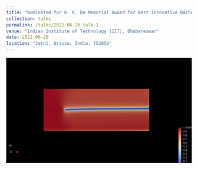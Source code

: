 ```yaml
---
title: "Nominated for B. K. De Memorial Award for Best Innovative Bachelor's project"
collection: talks
permalink: /talks/2022-06-20-talk-1
venue: "Indian Institute of Technology (IIT), Bhubaneswar"
date: 2022-06-20
location: "Jatni, Orissa, India, 752050"
---
```


<img src="https://github.com/DevasmitDutta/DevasmitDutta.github.io/blob/master/files/Screenshot%202022-12-17%20at%208.49.15%20PM.png" width="600" title="dynamic fracture ">
